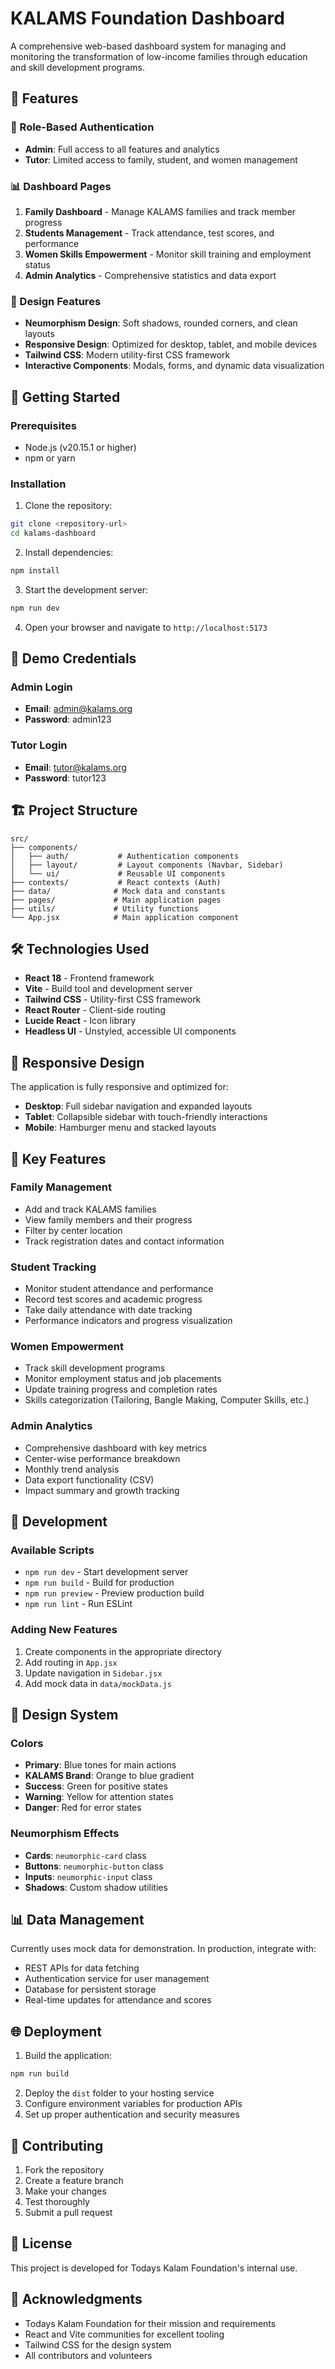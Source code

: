 # KALAMS Foundation Dashboard

A comprehensive web-based dashboard system for managing and monitoring the transformation of low-income families through education and skill development programs.

## 🌟 Features

### 🔐 Role-Based Authentication

- **Admin**: Full access to all features and analytics
- **Tutor**: Limited access to family, student, and women management

### 📊 Dashboard Pages

1. **Family Dashboard** - Manage KALAMS families and track member progress
2. **Students Management** - Track attendance, test scores, and performance
3. **Women Skills Empowerment** - Monitor skill training and employment status
4. **Admin Analytics** - Comprehensive statistics and data export

### 🎨 Design Features

- **Neumorphism Design**: Soft shadows, rounded corners, and clean layouts
- **Responsive Design**: Optimized for desktop, tablet, and mobile devices
- **Tailwind CSS**: Modern utility-first CSS framework
- **Interactive Components**: Modals, forms, and dynamic data visualization

## 🚀 Getting Started

### Prerequisites

- Node.js (v20.15.1 or higher)
- npm or yarn

### Installation

1. Clone the repository:

```bash
git clone <repository-url>
cd kalams-dashboard
```

2. Install dependencies:

```bash
npm install
```

3. Start the development server:

```bash
npm run dev
```

4. Open your browser and navigate to `http://localhost:5173`

## 🔑 Demo Credentials

### Admin Login

- **Email**: admin@kalams.org
- **Password**: admin123

### Tutor Login

- **Email**: tutor@kalams.org
- **Password**: tutor123

## 🏗️ Project Structure

```
src/
├── components/
│   ├── auth/           # Authentication components
│   ├── layout/         # Layout components (Navbar, Sidebar)
│   └── ui/             # Reusable UI components
├── contexts/           # React contexts (Auth)
├── data/              # Mock data and constants
├── pages/             # Main application pages
├── utils/             # Utility functions
└── App.jsx            # Main application component
```

## 🛠️ Technologies Used

- **React 18** - Frontend framework
- **Vite** - Build tool and development server
- **Tailwind CSS** - Utility-first CSS framework
- **React Router** - Client-side routing
- **Lucide React** - Icon library
- **Headless UI** - Unstyled, accessible UI components

## 📱 Responsive Design

The application is fully responsive and optimized for:

- **Desktop**: Full sidebar navigation and expanded layouts
- **Tablet**: Collapsible sidebar with touch-friendly interactions
- **Mobile**: Hamburger menu and stacked layouts

## 🎯 Key Features

### Family Management

- Add and track KALAMS families
- View family members and their progress
- Filter by center location
- Track registration dates and contact information

### Student Tracking

- Monitor student attendance and performance
- Record test scores and academic progress
- Take daily attendance with date tracking
- Performance indicators and progress visualization

### Women Empowerment

- Track skill development programs
- Monitor employment status and job placements
- Update training progress and completion rates
- Skills categorization (Tailoring, Bangle Making, Computer Skills, etc.)

### Admin Analytics

- Comprehensive dashboard with key metrics
- Center-wise performance breakdown
- Monthly trend analysis
- Data export functionality (CSV)
- Impact summary and growth tracking

## 🔧 Development

### Available Scripts

- `npm run dev` - Start development server
- `npm run build` - Build for production
- `npm run preview` - Preview production build
- `npm run lint` - Run ESLint

### Adding New Features

1. Create components in the appropriate directory
2. Add routing in `App.jsx`
3. Update navigation in `Sidebar.jsx`
4. Add mock data in `data/mockData.js`

## 🎨 Design System

### Colors

- **Primary**: Blue tones for main actions
- **KALAMS Brand**: Orange to blue gradient
- **Success**: Green for positive states
- **Warning**: Yellow for attention states
- **Danger**: Red for error states

### Neumorphism Effects

- **Cards**: `neumorphic-card` class
- **Buttons**: `neumorphic-button` class
- **Inputs**: `neumorphic-input` class
- **Shadows**: Custom shadow utilities

## 📊 Data Management

Currently uses mock data for demonstration. In production, integrate with:

- REST APIs for data fetching
- Authentication service for user management
- Database for persistent storage
- Real-time updates for attendance and scores

## 🌐 Deployment

1. Build the application:

```bash
npm run build
```

2. Deploy the `dist` folder to your hosting service
3. Configure environment variables for production APIs
4. Set up proper authentication and security measures

## 🤝 Contributing

1. Fork the repository
2. Create a feature branch
3. Make your changes
4. Test thoroughly
5. Submit a pull request

## 📄 License

This project is developed for Todays Kalam Foundation's internal use.

## 🙏 Acknowledgments

- Todays Kalam Foundation for their mission and requirements
- React and Vite communities for excellent tooling
- Tailwind CSS for the design system
- All contributors and volunteers
